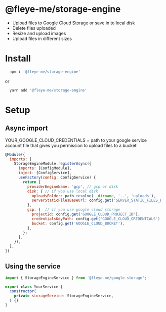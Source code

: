 # @fleye-me/storage-engine
- Upload files to Google Cloud Storage or save in to local disk
- Delete files uploaded
- Resize and upload images
- Upload files in different sizes

# Install 
```bash
  npm i '@fleye-me/storage-engine'
```
or
```bash
  yarn add '@fleye-me/storage-engine'
```

# Setup

## Async import 

YOUR_GOOGLE_CLOUD_CREDENTIALS = path to your google service account file that gives you permission to upload files to a bucket
```javascript
@Module({
  imports: [
    StorageEngineModule.registerAsync({
      imports: [ConfigModule],
      inject: [ConfigService],
      useFactory(config: ConfigService) {
        return {
          providerEngineName: 'gcp', // gcp or disk
          disk: { // if you use local disk
            uploadsFolder: path.resolve(__dirname, '..', 'uploads'),
            serverStaticFilesBaseUrl: config.get('SERVER_STATIC_FILES_BASE_URL'),
          },
          gcp: {  // if you use google cloud storage
            projectId: config.get('GOOGLE_CLOUD_PROJECT_ID'),
            credentialsKeyPath: config.get('GOOGLE_CLOUD_CREDENTIALS'),
            bucket: config.get('GOOGLE_CLOUD_BUCKET'),
          },
        };
      },
    }),
  ],
})
```

## Using the service
```javascript
import { StorageEngineService } from '@fleye-me/google-storage';

export class YourService {
  constructor(
    private storageService: StorageEngineService,
  ) {}
}
```
